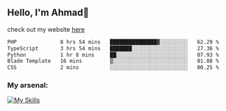 
## Hello, I'm Ahmad👋

check out my website [here](https://ahmadalwi.com/)

<!--START_SECTION:waka-->

```txt
PHP              8 hrs 54 mins   ███████████████▓░░░░░░░░░   62.29 %
TypeScript       3 hrs 54 mins   ███████░░░░░░░░░░░░░░░░░░   27.36 %
Python           1 hr 8 mins     ██░░░░░░░░░░░░░░░░░░░░░░░   07.93 %
Blade Template   16 mins         ▒░░░░░░░░░░░░░░░░░░░░░░░░   01.88 %
CSS              2 mins          ░░░░░░░░░░░░░░░░░░░░░░░░░   00.25 %
```

<!--END_SECTION:waka-->

### My arsenal:

[![My Skills](https://skillicons.dev/icons?i=js,ts,py,go,react,nextjs,svelte,nodejs,django,tailwind,html,css,sass,firebase,mongodb,postgres,mysql,redis,git,github,docker,vscode,figma,godot)](https://skillicons.dev)
